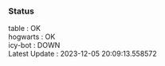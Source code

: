 ### Status


table : OK  
hogwarts : OK  
icy-bot : DOWN  
Latest Update : 2023-12-05 20:09:13.558572
